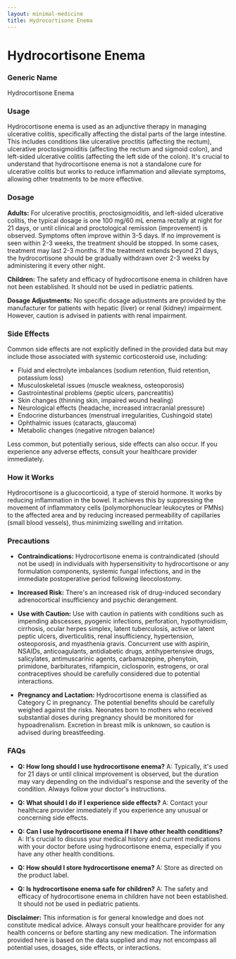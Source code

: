 ```yaml
---
layout: minimal-medicine
title: Hydrocortisone Enema
---
```


# Hydrocortisone Enema
### Generic Name
Hydrocortisone Enema

### Usage

Hydrocortisone enema is used as an adjunctive therapy in managing ulcerative colitis, specifically affecting the distal parts of the large intestine. This includes conditions like ulcerative proctitis (affecting the rectum), ulcerative proctosigmoiditis (affecting the rectum and sigmoid colon), and left-sided ulcerative colitis (affecting the left side of the colon).  It's crucial to understand that hydrocortisone enema is not a standalone cure for ulcerative colitis but works to reduce inflammation and alleviate symptoms, allowing other treatments to be more effective.


### Dosage

**Adults:** For ulcerative proctitis, proctosigmoiditis, and left-sided ulcerative colitis, the typical dosage is one 100 mg/60 mL enema rectally at night for 21 days, or until clinical and proctological remission (improvement) is observed.  Symptoms often improve within 3-5 days. If no improvement is seen within 2-3 weeks, the treatment should be stopped. In some cases, treatment may last 2-3 months. If the treatment extends beyond 21 days, the hydrocortisone should be gradually withdrawn over 2-3 weeks by administering it every other night.

**Children:** The safety and efficacy of hydrocortisone enema in children have not been established.  It should not be used in pediatric patients.

**Dosage Adjustments:** No specific dosage adjustments are provided by the manufacturer for patients with hepatic (liver) or renal (kidney) impairment. However, caution is advised in patients with renal impairment.


### Side Effects

Common side effects are not explicitly defined in the provided data but may include those associated with systemic corticosteroid use, including:

*   Fluid and electrolyte imbalances (sodium retention, fluid retention, potassium loss)
*   Musculoskeletal issues (muscle weakness, osteoporosis)
*   Gastrointestinal problems (peptic ulcers, pancreatitis)
*   Skin changes (thinning skin, impaired wound healing)
*   Neurological effects (headache, increased intracranial pressure)
*   Endocrine disturbances (menstrual irregularities, Cushingoid state)
*   Ophthalmic issues (cataracts, glaucoma)
*   Metabolic changes (negative nitrogen balance)

Less common, but potentially serious, side effects can also occur.  If you experience any adverse effects, consult your healthcare provider immediately.


### How it Works

Hydrocortisone is a glucocorticoid, a type of steroid hormone. It works by reducing inflammation in the bowel.  It achieves this by suppressing the movement of inflammatory cells (polymorphonuclear leukocytes or PMNs) to the affected area and by reducing increased permeability of capillaries (small blood vessels), thus minimizing swelling and irritation.


### Precautions

* **Contraindications:** Hydrocortisone enema is contraindicated (should not be used) in individuals with hypersensitivity to hydrocortisone or any formulation components, systemic fungal infections, and in the immediate postoperative period following ileocolostomy.

* **Increased Risk:**  There's an increased risk of drug-induced secondary adrenocortical insufficiency and psychic derangement.

* **Use with Caution:**  Use with caution in patients with conditions such as impending abscesses, pyogenic infections, perforation, hypothyroidism, cirrhosis, ocular herpes simplex, latent tuberculosis, active or latent peptic ulcers, diverticulitis, renal insufficiency, hypertension, osteoporosis, and myasthenia gravis. Concurrent use with aspirin, NSAIDs, anticoagulants, antidiabetic drugs, antihypertensive drugs, salicylates, antimuscarinic agents, carbamazepine, phenytoin, primidone, barbiturates, rifampicin, ciclosporin, estrogens, or oral contraceptives should be carefully considered due to potential interactions.

* **Pregnancy and Lactation:** Hydrocortisone enema is classified as Category C in pregnancy.  The potential benefits should be carefully weighed against the risks. Neonates born to mothers who received substantial doses during pregnancy should be monitored for hypoadrenalism. Excretion in breast milk is unknown, so caution is advised during breastfeeding.


### FAQs

* **Q: How long should I use hydrocortisone enema?** A: Typically, it's used for 21 days or until clinical improvement is observed, but the duration may vary depending on the individual's response and the severity of the condition.  Always follow your doctor's instructions.

* **Q: What should I do if I experience side effects?** A: Contact your healthcare provider immediately if you experience any unusual or concerning side effects.

* **Q: Can I use hydrocortisone enema if I have other health conditions?** A:  It's crucial to discuss your medical history and current medications with your doctor before using hydrocortisone enema, especially if you have any other health conditions.

* **Q: How should I store hydrocortisone enema?** A: Store as directed on the product label.

* **Q: Is hydrocortisone enema safe for children?** A: The safety and efficacy of hydrocortisone enema in children have not been established. It should not be used in pediatric patients.


**Disclaimer:** This information is for general knowledge and does not constitute medical advice. Always consult your healthcare provider for any health concerns or before starting any new medication.  The information provided here is based on the data supplied and may not encompass all potential uses, dosages, side effects, or interactions.
